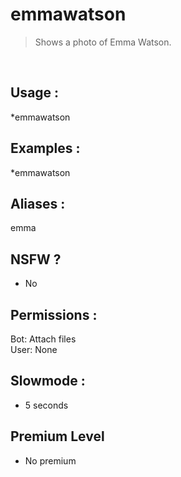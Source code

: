 # emmawatson

> Shows a photo of Emma Watson.

<br>

## Usage :

*emmawatson

## Examples :

*emmawatson

## Aliases :

emma

## NSFW ?

- No

## Permissions :

Bot: Attach files
<br>
User: None

## Slowmode :

- 5 seconds

## Premium Level

- No premium